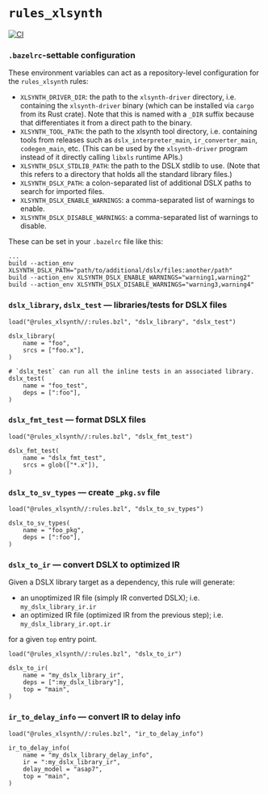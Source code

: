 # `rules_xlsynth`

[![CI](https://github.com/xlsynth/rules_xlsynth/actions/workflows/ci.yml/badge.svg)](https://github.com/xlsynth/rules_xlsynth/actions/workflows/ci.yml)

### `.bazelrc`-settable configuration

These environment variables can act as a repository-level configuration for the `rules_xlsynth` rules:

- `XLSYNTH_DRIVER_DIR`: the path to the `xlsynth-driver` directory, i.e. containing the
  `xlsynth-driver` binary (which can be installed via `cargo` from its Rust crate). Note that this
  is named with a `_DIR` suffix because that differentiates it from a direct path to the binary.
- `XLSYNTH_TOOL_PATH`: the path to the xlsynth tool directory, i.e. containing tools from releases
  such as `dslx_interpreter_main`, `ir_converter_main`, `codegen_main`, etc. (This can be used
  by the `xlsynth-driver` program instead of it directly calling `libxls` runtime APIs.)
- `XLSYNTH_DSLX_STDLIB_PATH`: the path to the DSLX stdlib to use. (Note that this refers to a
  directory that holds all the standard library files.)
- `XLSYNTH_DSLX_PATH`: a colon-separated list of additional DSLX paths to search for imported files.
- `XLSYNTH_DSLX_ENABLE_WARNINGS`: a comma-separated list of warnings to enable.
- `XLSYNTH_DSLX_DISABLE_WARNINGS`: a comma-separated list of warnings to disable.

These can be set in your `.bazelrc` file like this:

```
...
build --action_env XLSYNTH_DSLX_PATH="path/to/additional/dslx/files:another/path"
build --action_env XLSYNTH_DSLX_ENABLE_WARNINGS="warning1,warning2"
build --action_env XLSYNTH_DSLX_DISABLE_WARNINGS="warning3,warning4"
```

### `dslx_library`, `dslx_test` — libraries/tests for DSLX files

```starlark
load("@rules_xlsynth//:rules.bzl", "dslx_library", "dslx_test")

dslx_library(
    name = "foo",
    srcs = ["foo.x"],
)

# `dslx_test` can run all the inline tests in an associated library.
dslx_test(
    name = "foo_test",
    deps = [":foo"],
)
```

### `dslx_fmt_test` — format DSLX files

```starlark
load("@rules_xlsynth//:rules.bzl", "dslx_fmt_test")

dslx_fmt_test(
    name = "dslx_fmt_test",
    srcs = glob(["*.x"]),
)
```

### `dslx_to_sv_types` — create `_pkg.sv` file

```starlark
load("@rules_xlsynth//:rules.bzl", "dslx_to_sv_types")

dslx_to_sv_types(
    name = "foo_pkg",
    deps = [":foo"],
)
```

### `dslx_to_ir` — convert DSLX to optimized IR

Given a DSLX library target as a dependency, this rule will generate:

- an unoptimized IR file (simply IR converted DSLX); i.e. `my_dslx_library_ir.ir`
- an optimized IR file (optimized IR from the previous step); i.e. `my_dslx_library_ir.opt.ir`

for a given `top` entry point.

```starlark
load("@rules_xlsynth//:rules.bzl", "dslx_to_ir")

dslx_to_ir(
    name = "my_dslx_library_ir",
    deps = [":my_dslx_library"],
    top = "main",
)
```

### `ir_to_delay_info` — convert IR to delay info

```starlark
load("@rules_xlsynth//:rules.bzl", "ir_to_delay_info")

ir_to_delay_info(
    name = "my_dslx_library_delay_info",
    ir = ":my_dslx_library_ir",
    delay_model = "asap7",
    top = "main",
)
```
